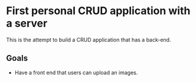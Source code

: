 # First personal CRUD application  with a server

This is the attempt to build a CRUD application that has a back-end. 

## Goals
* Have a front end that users can upload an images. 
